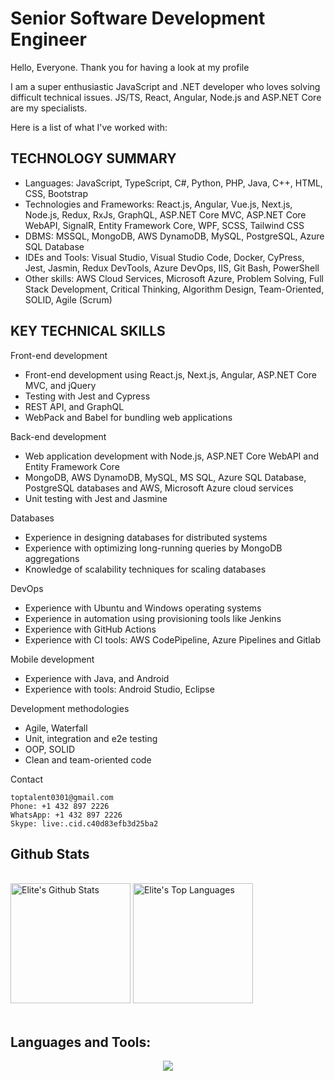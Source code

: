 # Senior Software Development Engineer

Hello, Everyone. Thank you for having a look at my profile

I am a super enthusiastic JavaScript and .NET developer who loves solving difficult technical issues.
JS/TS, React, Angular, Node.js and ASP.NET Core are my specialists.

Here is a list of what I've worked with:

## TECHNOLOGY SUMMARY

- Languages: JavaScript, TypeScript, C#, Python, PHP, Java, C++, HTML, CSS, Bootstrap
- Technologies and Frameworks: React.js, Angular, Vue.js, Next.js, Node.js, Redux, RxJs, GraphQL, ASP.NET Core MVC, ASP.NET Core WebAPI, SignalR, Entity Framework Core, WPF, SCSS, Tailwind CSS
- DBMS: MSSQL, MongoDB, AWS DynamoDB, MySQL, PostgreSQL, Azure SQL Database
- IDEs and Tools: Visual Studio, Visual Studio Code, Docker, CyPress, Jest, Jasmin, Redux DevTools, Azure DevOps, IIS, Git Bash, PowerShell
- Other skills:	AWS Cloud Services, Microsoft Azure, Problem Solving, Full Stack Development, Critical Thinking, Algorithm Design, Team-Oriented, SOLID, Agile (Scrum)

## KEY TECHNICAL SKILLS

Front-end development
- Front-end development using React.js, Next.js, Angular, ASP.NET Core MVC, and jQuery
- Testing with Jest and Cypress
- REST API, and GraphQL
- WebPack and Babel for bundling web applications

Back-end development
- Web application development with Node.js, ASP.NET Core WebAPI and Entity Framework Core 
- MongoDB, AWS DynamoDB, MySQL, MS SQL, Azure SQL Database, PostgreSQL databases and AWS, Microsoft Azure cloud services
- Unit testing with Jest and Jasmine

Databases
- Experience in designing databases for distributed systems
- Experience with optimizing long-running queries by MongoDB aggregations
- Knowledge of scalability techniques for scaling databases

DevOps
- Experience with Ubuntu and Windows operating systems
- Experience in automation using provisioning tools like Jenkins
- Experience with GitHub Actions
- Experience with CI tools: AWS CodePipeline, Azure Pipelines and Gitlab

Mobile development
- Experience with Java, and Android
- Experience with tools: Android Studio, Eclipse

Development methodologies 
- Agile, Waterfall
- Unit, integration and e2e testing
- OOP, SOLID
- Clean and team-oriented code

Contact
```
toptalent0301@gmail.com
Phone: +1 432 897 2226
WhatsApp: +1 432 897 2226
Skype: live:.cid.c40d83efb3d25ba2
```

## Github Stats

<br/>
<a href="https://github.com/anuraghazra/github-readme-stats"><img alt="Elite's Github Stats" src="https://github-readme-stats.vercel.app/api?username=elite301&show_icons=true&theme=react&hide_border=true&bg_color=1F222E&title_color=F85D7F&icon_color=F8D866" height="192px"/></a>
<a href="https://github.com/anuraghazra/github-readme-stats"><img alt="Elite's Top Languages" src="https://github-readme-stats.vercel.app/api/top-langs/?username=elite301&langs_count=8&layout=compact&theme=react&hide_border=true&bg_color=1F222E&title_color=F85D7F&icon_color=F8D866" height="192px"/></a>
<br/>
<br/>

## Languages and Tools:

<p align="center">
  <a href="https://skillicons.dev">
    <img src="https://skillicons.dev/icons?i=javascript,typescript,react,redux,angular,rxjs,next,html,css,scss,tailwind,jest,webpack,nodejs,express,nestjs,mongodb,cs,dotnet,mysql,sqlite,postgres,graphql,docker,aws,azure,kubernetes,java,python,django,php,laravel,cpp" />
  </a>
</p>
